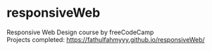 # responsiveWeb

Responsive Web Design course by freeCodeCamp  
Projects completed: https://fathulfahmyyy.github.io/responsiveWeb/
